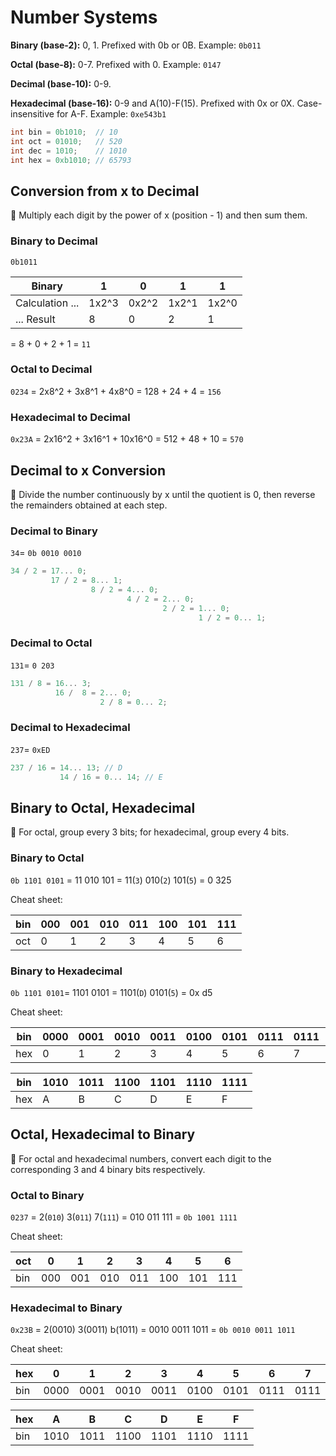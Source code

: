 # Number Systems

**Binary (base-2):** 0, 1. Prefixed with 0b or 0B. Example: `0b011`

**Octal (base-8):** 0-7. Prefixed with 0. Example: `0147`

**Decimal (base-10):** 0-9.

**Hexadecimal (base-16):** 0-9 and A(10)-F(15). Prefixed with 0x or 0X. Case-insensitive for A-F. Example: `0xe543b1`

```java
int bin = 0b1010;  // 10
int oct = 01010;   // 520
int dec = 1010;    // 1010
int hex = 0xb1010; // 65793
```

## Conversion from x to Decimal

📌 Multiply each digit by the power of x (position - 1) and then sum them.

### Binary to Decimal

`0b1011`

| Binary | 1 | 0 | 1 | 1 |
| --- | --- | --- | --- | --- |
| Calculation ... | 1x2^3 | 0x2^2 | 1x2^1 | 1x2^0 |
| ... Result | 8 | 0 | 2 | 1 |

= 8 + 0 + 2 + 1 = `11`

### Octal to Decimal

`0234` = 2x8^2 + 3x8^1 + 4x8^0 = 128 + 24 + 4 = `156`

### Hexadecimal to Decimal

`0x23A` = 2x16^2 + 3x16^1 + 10x16^0 = 512 + 48 + 10 = `570`



## Decimal to x Conversion

📌 Divide the number continuously by x until the quotient is 0, then reverse the remainders obtained at each step.

### Decimal to Binary

`34`= `0b 0010 0010`

```java
34 / 2 = 17... 0;  
		 17 / 2 = 8... 1;  
			  	  8 / 2 = 4... 0;  
				 		  4 / 2 = 2... 0;  
								  2 / 2 = 1... 0;  
                        				  1 / 2 = 0... 1;
```



### Decimal to Octal

`131`= `0 203`

```java
131 / 8 = 16... 3;  
		  16 /  8 = 2... 0; 
					2 / 8 = 0... 2;  
```



### Decimal to Hexadecimal

`237`= `0xED`

```java
237 / 16 = 14... 13; // D  
		   14 / 16 = 0... 14; // E
```





## Binary to Octal, Hexadecimal

📌 For octal, group every 3 bits; for hexadecimal, group every 4 bits.

### Binary to Octal

`0b 1101 0101` = 11 010 101 = 11(`3`) 010(`2`) 101(`5`) = 0 325

Cheat sheet:

| bin | 000 | 001 | 010 | 011 | 100 | 101 | 111 |
| --- | --- | --- | --- | --- | --- | --- | --- |
| oct | 0 | 1 | 2 | 3 | 4 | 5 | 6 |



### Binary to Hexadecimal

`0b 1101 0101`= 1101 0101 = 1101(`D`) 0101(`5`) = 0x d5

Cheat sheet:

| bin | 0000 | 0001 | 0010 | 0011 | 0100 | 0101 | 0111 | 0111 | 1000 | 1001 |
| --- | --- | --- | --- | --- | --- | --- | --- | --- | --- | --- |
| hex | 0 | 1 | 2 | 3 | 4 | 5 | 6 | 7 | 8 | 9 |

| bin | 1010 | 1011 | 1100 | 1101 | 1110 | 1111 |
| --- | --- | --- | --- | --- | --- | --- |
| hex | A | B | C | D | E | F |



## Octal, Hexadecimal to Binary


📌 For octal and hexadecimal numbers, convert each digit to the corresponding 3 and 4 binary bits respectively.

### Octal to Binary

`0237` = 2(`010`) 3(`011`) 7(`111`) = 010 011 111 = `0b 1001 1111`

Cheat sheet:

| oct | 0 | 1 | 2 | 3 | 4 | 5 | 6 |
| --- | --- | --- | --- | --- | --- | --- | --- |
| bin | 000 | 001 | 010 | 011 | 100 | 101 | 111 |

### Hexadecimal to Binary

`0x23B` = 2(0010) 3(0011) b(1011) = 0010 0011 1011 = `0b 0010 0011 1011`

Cheat sheet:

| hex | 0 | 1 | 2 | 3 | 4 | 5 | 6 | 7 | 8 | 9 |
| --- | --- | --- | --- | --- | --- | --- | --- | --- | --- | --- |
| bin | 0000 | 0001 | 0010 | 0011 | 0100 | 0101 | 0111 | 0111 | 1000 | 1001 |

| hex | A | B | C | D | E | F |
| --- | --- | --- | --- | --- | --- | --- |
| bin | 1010 | 1011 | 1100 | 1101 | 1110 | 1111 |